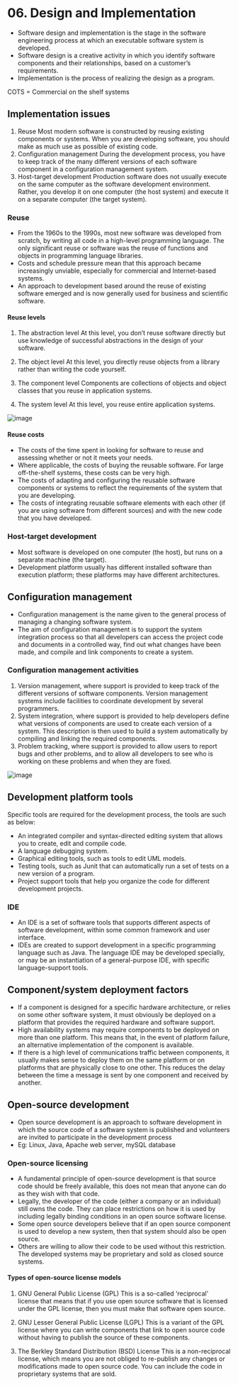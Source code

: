 # 06. Design and Implementation
- Software design and implementation is the stage in the software engineering process at which an executable software system is developed.
- Software design is a creative activity in which you identify software components and their relationships, based on a customer’s requirements.
- Implementation is the process of realizing the design as a program. 

COTS = Commercial on the shelf systems
 
## Implementation issues
1. Reuse Most modern software is constructed by reusing existing components or systems. When you are developing software, you should make as much use as possible of existing code.
2. Configuration management During the development process, you have to keep track of the many different versions of each software component in a configuration management system.
3. Host-target development Production software does not usually execute on the same computer as the software development environment. Rather, you develop it on one computer (the host system) and execute it on a separate computer (the target system). 

### Reuse
- From the 1960s to the 1990s, most new software was developed from scratch, by writing all code in a high-level programming language. 
The only significant reuse or software was the reuse of functions and objects in programming language libraries.
- Costs and schedule pressure mean that this approach became increasingly unviable, especially for commercial and Internet-based systems.
- An approach to development based around the reuse of existing software emerged and is now generally used for business and scientific software. 

#### Reuse levels
1. The abstraction level 
At this level, you don’t reuse software directly but use knowledge of successful abstractions in the design of your software. 

2. The object level 
At this level, you directly reuse objects from a library rather than writing the code yourself. 

3. The component level 
Components are collections of objects and object classes that you reuse in application systems. 

4. The system level 
At this level, you reuse entire application systems. 

![image](https://github.com/user-attachments/assets/7bb11fb0-df86-4521-8936-3ba47e859369)

#### Reuse costs
- The costs of the time spent in looking for software to reuse and assessing whether or not it meets your needs.
- Where applicable, the costs of buying the reusable software. For large off-the-shelf systems, these costs can be very high.
- The costs of adapting and configuring the reusable software components or systems to reflect the requirements of the system that you are developing.
- The costs of integrating reusable software elements with each other (if you are using software from different sources) and with the new code that you have developed. 

### Host-target development
- Most software is developed on one computer (the host), but runs on a separate machine (the target).
- Development platform usually has different installed software than execution platform; these platforms may have different architectures.


## Configuration management
- Configuration management is the name given to the general process of managing a changing software system.
- The aim of configuration management is to support the system integration process so that all developers can access the project code and documents in a controlled way, find out what changes have been made, and compile and link components to create a system. 

### Configuration management activities
1. Version management, where support is provided to keep track of the different versions of software components. Version management systems include facilities to coordinate development by several programmers.
2. System integration, where support is provided to help developers define what versions of components are used to create each version of a system. This description is then used to build a system automatically by compiling and linking the required components.
3. Problem tracking, where support is provided to allow users to report bugs and other problems, and to allow all developers to see who is working on these problems and when they are fixed. 

![image](https://github.com/user-attachments/assets/50f8d3c7-8ba5-4f7e-a211-d0dd50c030f3)

## Development platform tools
Specific tools are required for the development process, the tools are such as below:
- An integrated compiler and syntax-directed editing system that allows you to create, edit and compile code.
- A language debugging system.
- Graphical editing tools, such as tools to edit UML models.
- Testing tools, such as Junit that can automatically run a set of tests on a new version of a program.
- Project support tools that help you organize the code for different development projects.

### IDE
- An IDE is a set of software tools that supports different aspects of software development, within some common framework and user interface.
- IDEs are created to support development in a specific programming language such as Java. The language IDE may be developed specially, or may be an instantiation of a general-purpose IDE, with specific language-support tools.

## Component/system deployment factors
- If a component is designed for a specific hardware architecture, or relies on some other software system, it must obviously be deployed on a platform that provides the required hardware and software support.
- High availability systems may require components to be deployed on more than one platform. This means that, in the event of platform failure, an alternative implementation of the component is available.
- If there is a high level of communications traffic between components, it usually makes sense to deploy them on the same platform or on platforms that are physically close to one other. This reduces the delay between the time a message is sent by one component and received by another.

## Open-source development
- Open source development is an approach to software development in which the source code of a software system is published and volunteers are invited to participate in the development process
- Eg: Linux, Java, Apache web server, mySQL database

### Open-source licensing
- A fundamental principle of open-source development is that source code should be freely available, this does not mean that anyone can do as they wish with that code.
- Legally, the developer of the code (either a company or an individual) still owns the code. They can place restrictions on how it is used by including legally binding conditions in an open source software license.
- Some open source developers believe that if an open source component is used to develop a new system, then that system should also be open source.
- Others are willing to allow their code to be used without this restriction. The developed systems may be proprietary and sold as closed source systems.

#### Types of open-source license models
1. GNU General Public License (GPL)
This is a so-called ‘reciprocal’ license that means that if you use open source software that is licensed under the GPL license, then you must make that software open source. 

2. GNU Lesser General Public License (LGPL)
This is a variant of the GPL license where you can write components that link to open source code without having to publish the source of these components. 

3. The Berkley Standard Distribution (BSD) License
This is a non-reciprocal license, which means you are not obliged to re-publish any changes or modifications made to open source code. You can include the code in proprietary systems that are sold.

  
